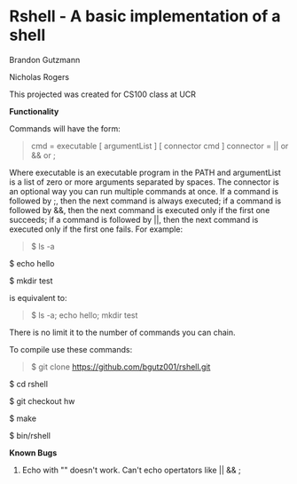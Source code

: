 # Rshell - A basic implementation of a shell 

Brandon Gutzmann  

Nicholas Rogers   

This projected was created for CS100 class at UCR

**Functionality**

Commands will have the form:
> cmd = executable [ argumentList ] [ connector cmd ]
connector = || or && or ;

Where executable is an executable program in the PATH and argumentList is a list of zero
or more arguments separated by spaces. The connector is an optional way you can run multiple
commands at once. If a command is followed by ;, then the next command is always executed;
if a command is followed by &&, then the next command is executed only if the first one
succeeds; if a command is followed by ||, then the next command is executed only if the first
one fails. For example:

> $ ls -a  

$ echo hello   

$ mkdir test

is equivalent to:

> $ ls -a; echo hello; mkdir test

There is no limit it to the number of commands you can chain.

To compile use these commands:

> $ git clone https://github.com/bgutz001/rshell.git   

$ cd rshell  

$ git checkout hw    

$ make    

$ bin/rshell

**Known Bugs**

1. Echo with "" doesn't work. Can't echo opertators like || && ; 
